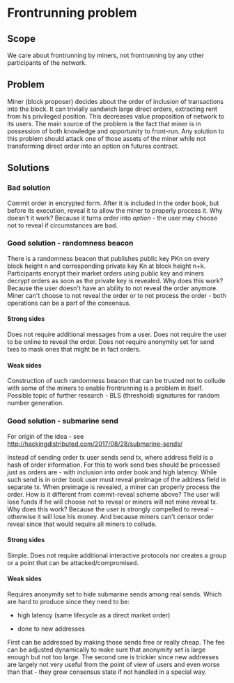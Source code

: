 # Frontrunning problem

## Scope

We care about frontrunning by miners, not frontrunning by any other participants of the network.

## Problem

Miner (block proposer) decides about the order of inclusion of transactions into the block. It can trivially sandwich large direct orders, extracting rent from his privileged position. This decreases value proposition of network to its users. The main source of the problem is the fact that miner is in possession of both knowledge and opportunity to front-run. Any solution to this problem should attack one of those assets of the miner while not transforming direct order into an option on futures contract.

## Solutions

### Bad solution

Commit order in encrypted form. After it is included in the order book, but before its execution, reveal it to allow the miner to properly process it. Why doesn't it work? Because it turns order into *option* - the user may choose not to reveal if circumstances are bad.

### Good solution - randomness beacon

There is a randomness beacon that publishes public key PKn on every block height n and corresponding private key Kn at block height n+k. Participants encrypt their market orders using public key and miners decrypt orders as soon as the private key is revealed. Why does this work? Because the user doesn't have an ability to not reveal the order anymore. Miner can't choose to not reveal the order or to not process the order - both operations can be a part of the consensus.

#### Strong sides

Does not require additional messages from a user. Does not require the user to be online to reveal the order. Does not require anonymity set for send txes to mask ones that might be in fact orders.

#### Weak sides

Construction of such randomness beacon that can be trusted not to collude with some of the miners to enable frontrunning is a problem in itself. Possible topic of further research - BLS (threshold) signatures for random number generation.

### Good solution - submarine send

For origin of the idea - see http://hackingdistributed.com/2017/08/28/submarine-sends/

Instead of sending order tx user sends send tx, where address field is a hash of order information. For this to work send txes should be processed just as orders are - with inclusion into order book and high latency. While such send is in order book user must reveal preimage of the address field in separate tx. When preimage is revealed, a miner can properly process the order. How is it different from commit-reveal scheme above? The user will lose funds if he will choose not to reveal or miners will not mine reveal tx. Why does this work? Because the user is strongly compelled to reveal - otherwise it will lose his money. And because miners can't censor order reveal since that would require all miners to collude.

#### Strong sides

Simple. Does not require additional interactive protocols nor creates a group or a point that can be attacked/compromised.

#### Weak sides

Requires anonymity set to hide submarine sends among real sends. Which are hard to produce since they need to be:

* high latency (same lifecycle as a direct market order)

* done to new addresses

First can be addressed by making those sends free or really cheap. The fee can be adjusted dynamically to make sure that anonymity set is large enough but not too large. The second one is trickier since new addresses are largely not very useful from the point of view of users and even worse than that - they grow consensus state if not handled in a special way.
